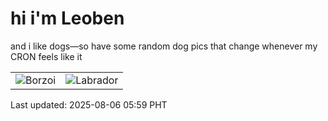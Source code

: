# hi i'm Leoben

and i like dogs—so have some random dog pics that change whenever my CRON feels like it

|  |  |
|--------|----------|
| ![Borzoi](https://random-dog-vercel.vercel.app/api/random-borzoi?v=1754431186) | ![Labrador](https://random-dog-vercel.vercel.app/api/random-labrador?v=1754431186) |

Last updated: 2025-08-06 05:59 PHT
